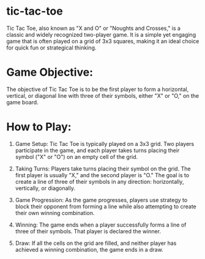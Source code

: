 # tic-tac-toe
Tic Tac Toe, also known as "X and O" or "Noughts and Crosses," is a classic and widely recognized two-player game. It is a simple yet engaging game that is often played on a grid of 3x3 squares, making it an ideal choice for quick fun or strategical thinking.


# Game Objective:
The objective of Tic Tac Toe is to be the first player to form a horizontal, vertical, or diagonal line with three of their symbols, either "X" or "O," on the game board.

# How to Play:

1. Game Setup: Tic Tac Toe is typically played on a 3x3 grid. Two players participate in the game, and each player takes turns placing their symbol ("X" or "O") on an empty cell of the grid.

2. Taking Turns: Players take turns placing their symbol on the grid. The first player is usually "X," and the second player is "O." The goal is to create a line of three of their symbols in any direction: horizontally, vertically, or diagonally.

3. Game Progression: As the game progresses, players use strategy to block their opponent from forming a line while also attempting to create their own winning combination.

4. Winning: The game ends when a player successfully forms a line of three of their symbols. That player is declared the winner.

5. Draw: If all the cells on the grid are filled, and neither player has achieved a winning combination, the game ends in a draw.

